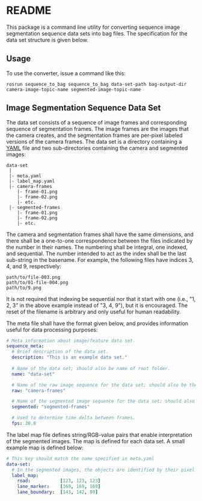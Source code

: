 # README #

This package is a command line utility for converting sequence image
segmentation sequence data sets into bag files. The specification for the data
set structure is given below.

## Usage ##

To use the converter, issue a command like this:

    rosrun sequence_to_bag sequence_to_bag data-set-path bag-output-dir camera-image-topic-name segmented-image-topic-name


## Image Segmentation Sequence Data Set ##

The data set consists of a sequence of image frames and corresponding sequence
of segmentation frames. The image frames are the images that the camera creates,
and the segmentation frames are per-pixel labeled versions of the camera frames.
The data set is a directory containing a [YAML](http://www.yaml.org/start.html)
file and two sub-directories containing the camera and segmented images:

    data-set
     |
     |- meta.yaml
     |- label_map.yaml
     |- camera-frames
        |- frame-01.png
        |- frame-02.png
        |- etc.
     |- segmented-frames
        |- frame-01.png
        |- frame-02.png
        |- etc.

The camera and segmentation frames shall have the same dimensions, and there
shall be a one-to-one correspondence between the files indicated by the number
in their names. The numbering shall be integral, one indexed, and sequential.
The number intended to act as the index shall be the last sub-string in the
basename. For example, the following files have indices 3, 4, and 9,
respectively:

    path/to/file-003.png
    path/to/01-file-004.png
    path/to/9.png

It is not required that indexing be sequential nor that it start with one
(i.e., "1, 2, 3" in the above example instead of "3, 4, 9"), but it is
encouraged. The reset of the filename is arbitrary and only useful for human
readability.

The meta file shall have the format given below, and provides information useful
for data processing purposes:

```yaml
# Meta information about image/feature data set.
sequence_meta:
  # Brief description of the data set.
  description: "This is an example data set."
  
  # Name of the data set; should also be name of root folder.
  name: "data-set"

  # Name of the raw image sequence for the data set; should also be the name of the folder containing the images.
  raw: "camera-frames"

  # Name of the segmented image sequence for the data set; should also be the name of the folder containing the images.
  segmented: "segmented-frames"

  # Used to determine time delta between frames.
  fps: 30.0
```

The label map file defines string/RGB-value pairs that enable interpretation of
the segmented images. The map is defined for each data set. A small example
map is defined below:

```yaml
# This key should match the name specified in meta.yaml
data-set:
  # In the segmented images, the objects are identified by their pixel RGB values.
  label_map:
    road:           [123, 123, 123]
    lane_marker:    [169, 169, 169]
    lane_boundary:  [143, 142, 89]
```
